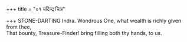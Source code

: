 +++
title = "०१ यदिन्द्र चित्र"

+++
STONE-DARTING Indra. Wondrous One, what wealth is richly given from thee,  
     That bounty, Treasure-Finder! bring filling both thy hands, to us.